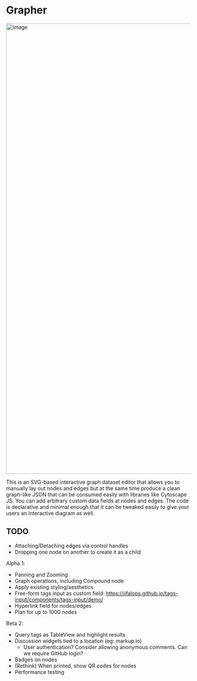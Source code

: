 # Grapher

<img width="1231" alt="image" src="https://user-images.githubusercontent.com/19304/173329214-89a6d0c7-eeeb-44b3-a324-eb4e8a626484.png">

This is an SVG-based interactive graph dataset editor that allows you to manually lay out nodes and edges but at the same time produce a clean graph-like JSON that can be consumed easily with libraries like Cytoscape JS. You can add arbitrary custom data fields at nodes and edges. The code is declarative and minimal enough that it can be tweaked easily to give your users an Interactive diagram as well.

## TODO

- Attaching/Detaching edges via control handles
- Dropping one node on another to create it as a child

Alpha 1:
- Panning and Zooming
- Graph operations, including Compound node
- Apply existing styling/aesthetics 
- Free-form tags input as custom field: https://jifalops.github.io/tags-input/components/tags-input/demo/
- Hyperlink field for nodes/edges
- Plan for up to 1000 nodes

Beta 2:
- Query tags as TableView and highlight results
- Discussion widgets tied to a location (eg: markup.io)
    - User authentication? Consider allowing anonymous comments. Can we require GitHub login?
- Badges on nodes
- (Rethink) When printed, show QR codes for nodes
- Performance testing
